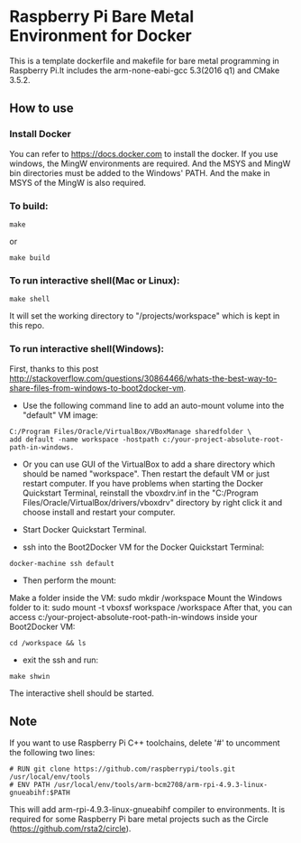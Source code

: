 # Raspberry Pi Bare Metal Environment for Docker

This is a template dockerfile and makefile for bare metal programming in Raspberry Pi.It includes the arm-none-eabi-gcc 5.3(2016 q1) and CMake 3.5.2.

## How to use
### Install Docker
You can refer to https://docs.docker.com to install the docker. If you use windows, the MingW environments are required. And the MSYS and MingW bin directories must be added to the Windows' PATH. And the make in MSYS of the MingW is also required. 

### To build:
```
make
```
or
```
make build
```

### To run interactive shell(Mac or Linux):
```
make shell
```
It will set the working directory to "/projects/workspace" which is kept in this repo.

### To run interactive shell(Windows):
First, thanks to this post http://stackoverflow.com/questions/30864466/whats-the-best-way-to-share-files-from-windows-to-boot2docker-vm.


- Use the following command line to add an auto-mount volume into the "default" VM image:
```
C:/Program Files/Oracle/VirtualBox/VBoxManage sharedfolder \
add default -name workspace -hostpath c:/your-project-absolute-root-path-in-windows. 
```

- Or you can use GUI of the VirtualBox to add a share directory which should be named "workspace". Then restart the default VM or just restart computer. If you have problems when starting the Docker Quickstart Terminal, reinstall the vboxdrv.inf in the "C:/Program Files/Oracle/VirtualBox/drivers/vboxdrv" directory by right click it and choose install and restart your computer.

- Start Docker Quickstart Terminal.

- ssh into the Boot2Docker VM for the Docker Quickstart Terminal:
```
docker-machine ssh default
```

- Then perform the mount:

Make a folder inside the VM: sudo mkdir /workspace
Mount the Windows folder to it: sudo mount -t vboxsf workspace /workspace
After that, you can access c:/your-project-absolute-root-path-in-windows inside your Boot2Docker VM:
```
cd /workspace && ls
```

- exit the ssh and run:
```
make shwin
```
The interactive shell should be started.


## Note
If you want to use Raspberry Pi C++ toolchains, delete '#' to uncomment the following two lines:
```
# RUN git clone https://github.com/raspberrypi/tools.git /usr/local/env/tools
# ENV PATH /usr/local/env/tools/arm-bcm2708/arm-rpi-4.9.3-linux-gnueabihf:$PATH
```

This will add arm-rpi-4.9.3-linux-gnueabihf compiler to environments. It is required for some Raspberry Pi bare metal projects such as the Circle (https://github.com/rsta2/circle).

